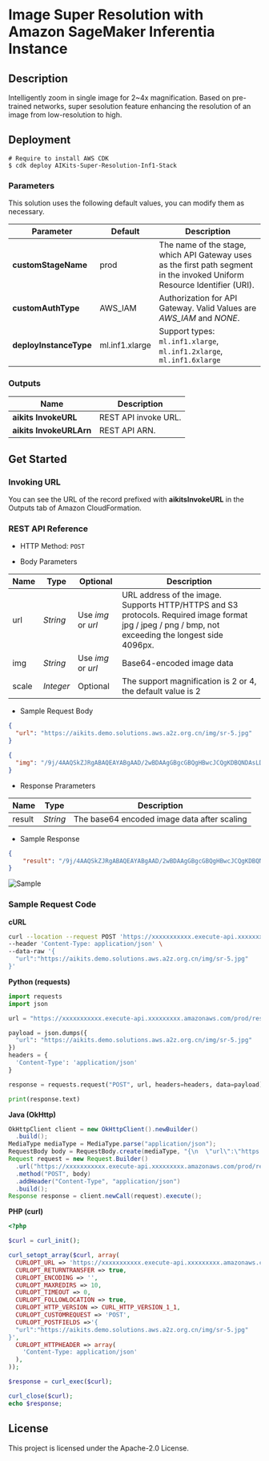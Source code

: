 # Image Super Resolution with Amazon SageMaker Inferentia Instance

## Description

Intelligently zoom in single image for 2~4x magnification. Based on pre-trained networks, super sesolution feature enhancing the resolution of an image from low-resolution to high.

## Deployment

```
# Require to install AWS CDK
$ cdk deploy AIKits-Super-Resolution-Inf1-Stack
```

### Parameters

This solution uses the following default values, you can modify them as necessary.

|  Parameter   |  Default |  Description |
|  ----------  | ---------| -----------  |
| **customStageName**  | prod | The name of the stage, which API Gateway uses as the first path segment in the invoked Uniform Resource Identifier (URI).|
| **customAuthType**    | AWS_IAM    | Authorization for API Gateway. Valid Values are *AWS_IAM* and *NONE*. |
| **deployInstanceType**    | ml.inf1.xlarge    | Support types: `ml.inf1.xlarge`, `ml.inf1.2xlarge`, `ml.inf1.6xlarge` |

### Outputs

|  Name   |  Description |
|  -------|  ----------- |
| **aikits InvokeURL**  | REST API invoke URL. |
| **aikits InvokeURLArn** | REST API ARN. |

## Get Started

### Invoking URL

You can see the URL of the record prefixed with **aikitsInvokeURL** in the Outputs tab of Amazon CloudFormation.

### REST API Reference

- HTTP Method: `POST`

- Body Parameters

| **Name**  | **Type**  | **Optional** |  **Description**  |
|----------|-----------|------------|------------|
|url&nbsp;&nbsp;&nbsp;&nbsp;       |*String*     |Use *img* or *url* | URL address of the image. Supports HTTP/HTTPS and S3 protocols. Required image format jpg / jpeg / png / bmp, not exceeding the longest side 4096px.|
|img       |*String*     |Use *img* or *url*|Base64-encoded image data|
|scale     |*Integer*    |Optional|The support magnification is 2 or 4, the default value is 2|

- Sample Request Body 

``` json
{
  "url": "https://aikits.demo.solutions.aws.a2z.org.cn/img/sr-5.jpg"
}
```

``` json
{
  "img": "/9j/4AAQSkZJRgABAQEAYABgAAD/2wBDAAgGBgcGBQgHBwcJCQgKDBQNDAsLDBkSEw8UHRofHh0aHBwgJC4nICIsIxwcKDcpLDAxNDQ0Hyc5PTgyPC4zNDL/……"
}
```

- Response Prarameters

| **Name**  | **Type**  |  **Description**  |
|----------|-----------|------------|
|result    |*String*   |The base64 encoded image data after scaling|

- Sample Response
``` json
{
    "result": "/9j/4AAQSkZJRgABAQEAYABgAAD/2wBDAAgGBgcGBQgHBwcJCQgKDBQNDAsLDBkSEw8UHRofHh0aHBwgJC4nICIsIxwcKDcpLDAxNDQ0Hyc5PTgyPC4zNDL/……"
}
```

![Sample](doc/sr-sample-1.gif)

###  Sample Request Code

**cURL**
``` bash
curl --location --request POST 'https://xxxxxxxxxxx.execute-api.xxxxxxxxx.amazonaws.com/prod/resolution' \
--header 'Content-Type: application/json' \
--data-raw '{
  "url":"https://aikits.demo.solutions.aws.a2z.org.cn/img/sr-5.jpg"
}'
```

**Python (requests)**
``` python
import requests
import json

url = "https://xxxxxxxxxxx.execute-api.xxxxxxxxx.amazonaws.com/prod/resolution"

payload = json.dumps({
  "url": "https://aikits.demo.solutions.aws.a2z.org.cn/img/sr-5.jpg"
})
headers = {
  'Content-Type': 'application/json'
}

response = requests.request("POST", url, headers=headers, data=payload)

print(response.text)

```

**Java (OkHttp)**
``` java
OkHttpClient client = new OkHttpClient().newBuilder()
  .build();
MediaType mediaType = MediaType.parse("application/json");
RequestBody body = RequestBody.create(mediaType, "{\n  \"url\":\"https://aikits.demo.solutions.aws.a2z.org.cn/img/sr-5.jpg\"\n}");
Request request = new Request.Builder()
  .url("https://xxxxxxxxxxx.execute-api.xxxxxxxxx.amazonaws.com/prod/resolution")
  .method("POST", body)
  .addHeader("Content-Type", "application/json")
  .build();
Response response = client.newCall(request).execute();
```

**PHP (curl)**
``` php
<?php

$curl = curl_init();

curl_setopt_array($curl, array(
  CURLOPT_URL => 'https://xxxxxxxxxxx.execute-api.xxxxxxxxx.amazonaws.com/prod/resolution',
  CURLOPT_RETURNTRANSFER => true,
  CURLOPT_ENCODING => '',
  CURLOPT_MAXREDIRS => 10,
  CURLOPT_TIMEOUT => 0,
  CURLOPT_FOLLOWLOCATION => true,
  CURLOPT_HTTP_VERSION => CURL_HTTP_VERSION_1_1,
  CURLOPT_CUSTOMREQUEST => 'POST',
  CURLOPT_POSTFIELDS =>'{
  "url":"https://aikits.demo.solutions.aws.a2z.org.cn/img/sr-5.jpg"
}',
  CURLOPT_HTTPHEADER => array(
    'Content-Type: application/json'
  ),
));

$response = curl_exec($curl);

curl_close($curl);
echo $response;
```

## License

This project is licensed under the Apache-2.0 License.